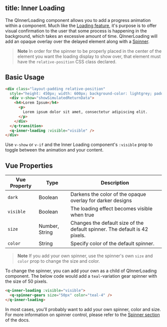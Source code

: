 title: Inner Loading
---

The QInnerLoading component allows you to add a progress animation within a component. Much like the [Loading feature](loading.html), it's purpose is to offer visual confirmation to the user that some process is happening in the background, which takes an excessive amount of time. QInnerLoading will add an opaque overlay over the delayed element along with a [Spinner](/components/spinner.html).

> **Note**
> In order for the spinner to be properly placed in the center of the element you want the loading display to show over, that element must have the `relative-position` CSS class declared.

## Basic Usage

```html
<div class="layout-padding relative-position"
  style="height: 450px; width: 600px; background-color: lightgrey; padding: 15px;">
  <div v-show="showSimulatedReturnData">
    <h4>Lorem Ipsum</h4>
      <p>
        Lorem ipsum dolor sit amet, consectetur adipiscing elit.
      </p>
    </div>
  </q-transition>
  <q-inner-loading :visible="visible" />
</div>
```

Use `v-show` or `v-if` and the Inner Loading component's `:visible` prop to toggle between the animation and your content.

## Vue Properties
| Vue Property | Type    | Description                            |
| ---          | ---     | ---                                    |
| `dark`    | Boolean | Darkens the color of the opaque overlay for darker designs |
| `visible` | Boolean | The loading effect becomes visible when true |
| `size`    | Number, String | Changes the default size of the default spinner. The default is 42 pixels. |
| `color`   | String | Specify color of the default spinner. |

> **Note**
> If you add your own spinner, use the spinner's own `size` and `color` prop to change the size and color.

To change the spinner, you can add your own as a child of QInnerLoading component. The below code would add a `teal`-variation gear spinner with the size of 50 pixels.

```html
<q-inner-loading :visible="visible">
  <q-spinner-gears size="50px" color="teal-4" />
</q-inner-loading>
```

In most cases, you'll probably want to add your own spinner, color and size. For more information on spinner control, please refer to the [Spinner section](/components/spinner.html) of the docs.
